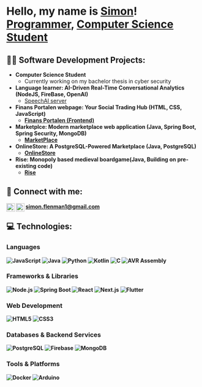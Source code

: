 <h1>Hello, my name is <a href="https://www.linkedin.com/in/simon-flenman-97b919308/">Simon</a>! <br/><a href="https://github.com/simonflenman">Programmer</a>, <a href="https://www.linkedin.com/in/simon-flenman-97b919308/">Computer Science Student</a>

<h2>👨‍💻 Software Development Projects:</h2>

- <b>Computer Science Student</b>
  - Currently working on my bachelor thesis in cyber security
- <b>Language learner: AI-Driven Real-Time Conversational Analytics (NodeJS, FireBase, OpenAI)</b>
  - [SpeechAI server](https://github.com/marcuslarsson92/SpeechAI_Server) <b>
- <b>Finans Portalen webpage: Your Social Trading Hub (HTML, CSS, JavaScript)</b>
  - [Finans Portalen (Frontend)](https://github.com/marcuslarsson92/FP_First)
- <b>Marketplce: Modern marketplace web application (Java, Spring Boot, Spring Security, MongoDB)</b>
  - [MarketPlace](https://github.com/Just4rthur/MarketPlace/tree/main)
- <b>OnlineStore: A PostgreSQL-Powered Marketplace (Java, PostgreSQL)</b>
  - [OnlineStore](https://github.com/marcuslarsson92/OnlineStore)
- <b>Rise: Monopoly based medieval boardgame(Java, Building on pre-existing code)</b>
  - [Rise](https://github.com/Villie99/Rise-Project)

<h2> 🤳 Connect with me:</h2>

[<img align="left" alt="simonflenman | LinkedIn" width="22px" src="https://cdn.jsdelivr.net/npm/simple-icons@v3/icons/linkedin.svg" />][linkedin]
[<img align="left" alt="simonflenman | Instagram" width="22px" src="https://cdn.jsdelivr.net/npm/simple-icons@v3/icons/instagram.svg" />][instagram]
simon.flenman1@gmail.com


[linkedin]: https://www.linkedin.com/in/simon-flenman-97b919308/
[instagram]: https://www.instagram.com/simonflenman/

<h2> 💻 Technologies:</h2>

### **Languages**
![JavaScript](https://img.shields.io/badge/JAVASCRIPT-F7DF1E?style=for-the-badge&logo=javascript&logoColor=black)
![Java](https://img.shields.io/badge/JAVA-007396?style=for-the-badge&logo=java&logoColor=white)
![Python](https://img.shields.io/badge/PYTHON-3776AB?style=for-the-badge&logo=python&logoColor=white)
![Kotlin](https://img.shields.io/badge/KOTLIN-0095D5?style=for-the-badge&logo=kotlin&logoColor=white)
![C](https://img.shields.io/badge/C-A8B9CC?style=for-the-badge&logo=c&logoColor=white)
![AVR Assembly](https://img.shields.io/badge/AVR%20ASSEMBLY-FF5733?style=for-the-badge)

### **Frameworks & Libraries**
![Node.js](https://img.shields.io/badge/NODE.JS-339933?style=for-the-badge&logo=node.js&logoColor=white)
![Spring Boot](https://img.shields.io/badge/SPRING%20BOOT-6DB33F?style=for-the-badge&logo=spring-boot&logoColor=white)
![React](https://img.shields.io/badge/REACT-20232A?style=for-the-badge&logo=react&logoColor=61DAFB)
![Next.js](https://img.shields.io/badge/NEXT.JS-000000?style=for-the-badge&logo=next.js&logoColor=white)
![Flutter](https://img.shields.io/badge/FLUTTER-02569B?style=for-the-badge&logo=flutter&logoColor=white)

### **Web Development**
![HTML5](https://img.shields.io/badge/HTML5-E34F26?style=for-the-badge&logo=html5&logoColor=white)
![CSS3](https://img.shields.io/badge/CSS3-1572B6?style=for-the-badge&logo=css3&logoColor=white)

### **Databases & Backend Services**
![PostgreSQL](https://img.shields.io/badge/POSTGRESQL-316192?style=for-the-badge&logo=postgresql&logoColor=white)
![Firebase](https://img.shields.io/badge/FIREBASE-FFCA28?style=for-the-badge&logo=firebase&logoColor=black)
![MongoDB](https://img.shields.io/badge/MONGODB-47A248?style=for-the-badge&logo=mongodb&logoColor=white)

### **Tools & Platforms**
![Docker](https://img.shields.io/badge/DOCKER-2496ED?style=for-the-badge&logo=docker&logoColor=white)
![Arduino](https://img.shields.io/badge/ARDUINO-00979D?style=for-the-badge&logo=arduino&logoColor=white)

